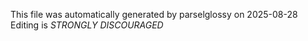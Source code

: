 This file was automatically generated by parselglossy on 2025-08-28
Editing is *STRONGLY DISCOURAGED*
